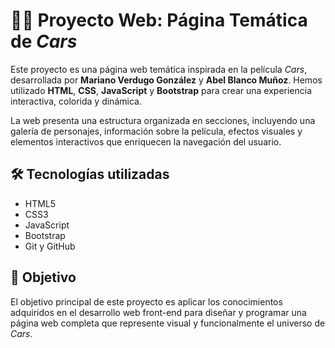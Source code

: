 # 🚗💨 Proyecto Web: Página Temática de *Cars* 

Este proyecto es una página web temática inspirada en la película *Cars*, desarrollada por **Mariano Verdugo González** y **Abel Blanco Muñoz**. Hemos utilizado **HTML**, **CSS**, **JavaScript** y **Bootstrap** para crear una experiencia interactiva, colorida y dinámica.

La web presenta una estructura organizada en secciones, incluyendo una galería de personajes, información sobre la película, efectos visuales y elementos interactivos que enriquecen la navegación del usuario.

## 🛠️ Tecnologías utilizadas

- HTML5  
- CSS3  
- JavaScript  
- Bootstrap  
- Git y GitHub  

## 🎯 Objetivo

El objetivo principal de este proyecto es aplicar los conocimientos adquiridos en el desarrollo web front-end para diseñar y programar una página web completa que represente visual y funcionalmente el universo de *Cars*.
